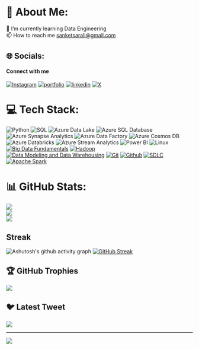 # 💫 About Me:
🌱 I’m currently learning Data Engineering<br>📫 How to reach me sanketsarali@gmail.com


## 🌐 Socials:
#### Connect with me
[![Instagram](https://img.shields.io/badge/instagram-red?style=for-the-badge&logo=instagram&logoColor=white)](https:/instagram.com/sanket_arali)
[![portfolio](https://img.shields.io/badge/my_portfolio-000?style=for-the-badge&logo=ko-fi&logoColor=white)](https://sanketarali.github.io)
[![linkedin](https://img.shields.io/badge/linkedin-0A66C2?style=for-the-badge&logo=linkedin&logoColor=white)](https://www.linkedin.com/in/sanketarali)
[![X](https://img.shields.io/badge/twitter-purple?style=for-the-badge&logo=twitter&logoColor=white)](https://twitter.com/sanketarali)


# 💻 Tech Stack:
![Python](https://img.shields.io/badge/python-3670A0?style=for-the-badge&logo=python&logoColor=ffdd54)  ![SQL](https://img.shields.io/badge/sql-%2300f.svg?style=for-the-badge&logo=sql&logoColor=white) 
![Azure Data Lake](https://img.shields.io/badge/Azure_Data_Lake-%23888888.svg?style=for-the-badge&logo=azure-data-lake&logoColor=white)
![Azure SQL Database](https://img.shields.io/badge/Azure_SQL_Database-%23FF5733.svg?style=for-the-badge&logo=azure-sql-database&logoColor=white)
![Azure Synapse Analytics](https://img.shields.io/badge/Azure_Synapse_Analytics-%2300BCD4.svg?style=for-the-badge&logo=azure-synapse-analytics&logoColor=white)
![Azure Data Factory](https://img.shields.io/badge/Azure_Data_Factory-%230072C6.svg?style=for-the-badge&logo=azure-data-factory&logoColor=white)  ![Azure Cosmos DB](https://img.shields.io/badge/Azure_Cosmos_DB-%23888888.svg?style=for-the-badge&logo=azure-cosmosdb&logoColor=white) ![Azure Databricks](https://img.shields.io/badge/Azure_Databricks-%23FFA500.svg?style=for-the-badge&logo=azure-databricks&logoColor=white) ![Azure Stream Analytics](https://img.shields.io/badge/Azure_Stream_Analytics-%23FF5733.svg?style=for-the-badge&logo=azure-stream-analytics&logoColor=white) ![Power BI](https://img.shields.io/badge/Power_BI-%2300BCD4.svg?style=for-the-badge&logo=power-bi&logoColor=white) ![Linux](https://img.shields.io/badge/Linux-%23FFC107.svg?style=for-the-badge&logo=linux&logoColor=white)
[![Big Data Fundamentals](https://img.shields.io/badge/Big_Data_Fundamentals-%2300FF00.svg?style=for-the-badge)](https://example.com)
[![Hadoop](https://img.shields.io/badge/Hadoop-%23FF0000.svg?style=for-the-badge)](https://example.com)
[![Data Modeling and Data Warehousing](https://img.shields.io/badge/Data_Modeling_and_Data_Warehousing-%230000FF.svg?style=for-the-badge)](https://example.com)
[![Git](https://img.shields.io/badge/Git-%23FFFF00.svg?style=for-the-badge&logo=git&logoColor=white)](https://example.com)
[![Github](https://img.shields.io/badge/Github-%2300FF00.svg?style=for-the-badge&logo=github&logoColor=white)](https://example.com)
[![SDLC](https://img.shields.io/badge/SDLC-%230000FF.svg?style=for-the-badge)](https://example.com)
[![Apache Spark](https://img.shields.io/badge/Apache_Spark-%23FF5733.svg?style=for-the-badge)](https://example.com)
















# 📊 GitHub Stats:
![](https://github-readme-stats.vercel.app/api?username=sanketarali&theme=dark&hide_border=false&include_all_commits=false&count_private=false)<br/>
![](https://github-readme-streak-stats.herokuapp.com/?user=sanketarali&theme=dark&hide_border=false)<br/>
![](https://github-readme-stats.vercel.app/api/top-langs/?username=sanketarali&theme=dark&hide_border=false&include_all_commits=false&count_private=false&layout=compact)


## Streak
![Ashutosh's github activity graph](https://github-readme-activity-graph.vercel.app/graph?username=sanketarali&bg_color=fffff0&color=708090&line=24292e&point=24292e&area=true&hide_border=true)
   [![GitHub Streak](https://streak-stats.demolab.com/?user=sanketarali)](https://git.io/streak-stats)

   


## 🏆 GitHub Trophies
![](https://github-profile-trophy.vercel.app/?username=sanketarali&theme=radical&no-frame=false&no-bg=true&margin-w=4)

## 🐦 Latest Tweet
[![](https://gtce.itsvg.in/api?username=SanketArali)](https://github.com/VishwaGauravIn/github-twitter-card-embed)

---
[![](https://visitcount.itsvg.in/api?id=sanketarali&icon=0&color=0)](https://visitcount.itsvg.in)

<!-- Proudly created with GPRM ( https://gprm.itsvg.in ) -->

